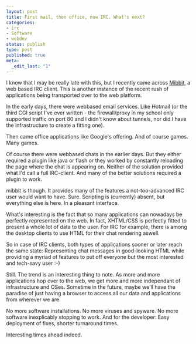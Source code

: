 ```yaml
---
layout: post
title: First mail, then office, now IRC. What's next?
categories:
- irc
- Software
- webdev
status: publish
type: post
published: true
meta:
  _edit_last: "1"
---
```

I know that I may be really late with this, but I recently came across <a href="http://www.mibbit.com/">Mibbit</a>, a web based IRC client. This is another instance of the recent rush of applications being transported over to the web platform.

In the early days, there were webbased email services. Like Hotmail (or the third CGI script I've ever written - the firewall/proxy in my school only supported traffic on port 80 and I didn't know about tunnels, nor did I have the infrastructure to create a fitting one).

Then came office applications like Google's offering. And of course games. Many games.

Of course there were webbased chats in the earlier days. But they either required a plugin like java or flash or they worked by constantly reloading the page where the chat is appearing on. Neither of the solution provided what I'd call a full IRC-client. And many of the better solutions required a plugin to work.

mibbit is though. It provides many of the features a not-too-advanced IRC user would want to have. Sure. Scripting is (currently) absent, but everything else is here. In a pleasant interface.

What's interesting is the fact that so many applications can nowadays be perfectly represented on the web. In fact, XHTML/CSS is perfectly fitted to present a whole lot of data to the user. For IRC for example, there is among the desktop clients to use HTML for their chat rendering aswell.

So in case of IRC clients, both types of applications sooner or later reach the same state: Representing chat messages in good-looking HTML while providing a myriad of features to put off everyone but the most interested and tech-savy user :-)

Still. The trend is an interesting thing to note. As more and more applications hop over to the web, we get more and more independant of infrastructure and OSes. Sometime in the future, maybe we'll have the paradise of just having a browser to access all our data and applications from wherever we are.

No more software installations. No more viruses and spyware. No more software inexplicably stopping to work. And for the developer: Easy deployment of fixes, shorter turnaround times.

Interesting times ahead indeed.
